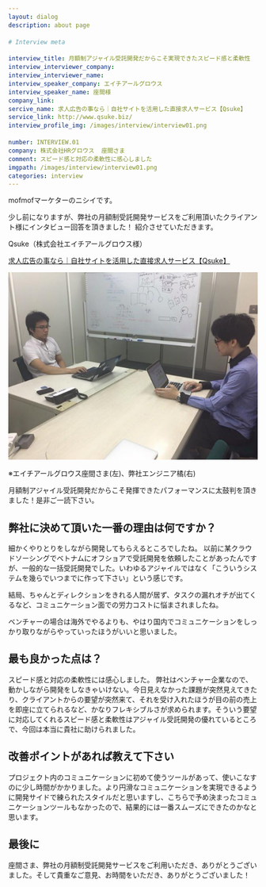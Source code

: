 ```yaml
---
layout: dialog
description: about page

# Interview meta

interview_title: 月額制アジャイル受託開発だからこそ実現できたスピード感と柔軟性
interview_interviewer_company:
interview_interviewer_name:
interview_speaker_company: エイチアールグロウス
interview_speaker_name: 座間様
company_link:
sercive_name: 求人広告の事なら｜自社サイトを活用した直接求人サービス【Qsuke】
service_link: http://www.qsuke.biz/
interview_profile_img: /images/interview/interview01.png

number: INTERVIEW.01
company: 株式会社HRグロウス  座間さま
comment: スピード感と対応の柔軟性に感心しました
imgpath: /images/interview/interview01.png
categories: interview
---
```


mofmofマーケターのニシイです。

少し前になりますが、弊社の月額制受託開発サービスをご利用頂いたクライアント様にインタビュー回答を頂きました！
紹介させていただきます。

Qsuke（株式会社エイチアールグロウス様）

[求人広告の事なら｜自社サイトを活用した直接求人サービス【Qsuke】](http://www.qsuke.biz/)

![エイチアールグロウス座間さま(左)、弊社エンジニア橘(右)](/images/interview/zama-tachibana.jpg)

※エイチアールグロウス座間さま(左)、弊社エンジニア橘(右)

月額制アジャイル受託開発だからこそ発揮できたパフォーマンスに太鼓判を頂きました！是非ご一読下さい。

## 弊社に決めて頂いた一番の理由は何ですか？

細かくやりとりをしながら開発してもらえるところでしたね。
以前に某クラウドソーシングでベトナムにオフショアで受託開発を依頼したことがあったんですが、一般的な一括受託開発でした。いわゆるアジャイルではなく「こういうシステムを幾らでいつまでに作って下さい」という感じです。

結局、ちゃんとディレクションをきれる人間が居ず、タスクの漏れオチが出てくるなど、コミュニケーション面での労力コストに悩まされましたね。

ベンチャーの場合は海外でやるよりも、やはり国内でコミュニケーションをしっかり取りながらやっていったほうがいいと思いました。

## 最も良かった点は？

スピード感と対応の柔軟性には感心しました。
弊社はベンチャー企業なので、動かしながら開発をしなきゃいけない。今日見えなかった課題が突然見えてきたり、クライアントからの要望が突然来て、それを受け入れたほうが目の前の売上を即座に立てられるなど、かなりフレキシブルさが求められます。そういう要望に対応してくれるスピード感と柔軟性はアジャイル受託開発の優れているところで、今回は本当に貴社に助けられました。


## 改善ポイントがあれば教えて下さい

プロジェクト内のコミュニケーションに初めて使うツールがあって、使いこなすのに少し時間がかかりました。より円滑なコミュニケーションを実現できるように開発サイドで練られたスタイルだと思いますし、こちらで予め決まったコミュニケーションツールもなかったので、結果的には一番スムーズにできたのかなと思います。

## 最後に

座間さま、弊社の月額制受託開発サービスをご利用いただき、ありがとうございました。そして貴重なご意見、お時間をいただき、ありがとうございました！
